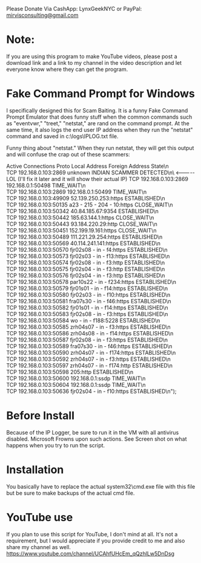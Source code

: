 Please Donate Via CashApp: LynxGeekNYC or PayPal: mirvisconsulting@gmail.com

# Note: 
If you are using this program to make YouTube videos, please post a download link and a link to my channel in the video description and let everyone know where they can get the program.

# Fake Command Prompt for Windows
I specifically designed this for Scam Baiting. It is a funny Fake Command Prompt Emulator that does funny stuff when the common commands such as "eventvwr," "treet," "netstat," are rand on the command prompt. At the same time, it also logs the end user IP address when they run the "netstat" command and saved in c:\logs\IPLOG.txt file.

Funny thing about "netstat." When they run netstat, they will get this output and will confuse the crap out of these scammers:

Active Connections
    Proto  Local Address          Foreign Address        State\n\
    TCP    192.168.0.103:2869     unknown  INDIAN SCAMMER DETECTED\n\     <----- LOL (I'll fix it later and it will show their actual IP)
    TCP    192.168.0.103:2869     192.168.0.1:50498      TIME_WAIT\n\
    TCP    192.168.0.103:2869     192.168.0.1:50499      TIME_WAIT\n\
    TCP    192.168.0.103:49909    52.139.250.253:https   ESTABLISHED\n\
    TCP    192.168.0.103:50135    a23 - 215 - 204 - 10:https   CLOSE_WAIT\n\
    TCP    192.168.0.103:50342    40.84.185.67:9354      ESTABLISHED\n\
    TCP    192.168.0.103:50442    185.63.144.1:https     CLOSE_WAIT\n\
    TCP    192.168.0.103:50443    93.184.220.29:http     CLOSE_WAIT\n\
    TCP    192.168.0.103:50451    152.199.19.161:https   CLOSE_WAIT\n\
    TCP    192.168.0.103:50489    111.221.29.254:https   ESTABLISHED\n\
    TCP    192.168.0.103:50569    40.114.241.141:https   ESTABLISHED\n\
    TCP    192.168.0.103:50570    fjr02s08 - in - f4:https   ESTABLISHED\n\
    TCP    192.168.0.103:50573    fjr02s03 - in - f13:https  ESTABLISHED\n\
    TCP    192.168.0.103:50574    fjr02s08 - in - f3:http    ESTABLISHED\n\
    TCP    192.168.0.103:50575    fjr02s04 - in - f3:http    ESTABLISHED\n\
    TCP    192.168.0.103:50576    fjr02s04 - in - f3:http    ESTABLISHED\n\
    TCP    192.168.0.103:50578    par10s22 - in - f234:https  ESTABLISHED\n\
    TCP    192.168.0.103:50579    fjr01s01 - in - f14:https  ESTABLISHED\n\
    TCP    192.168.0.103:50580    fjr02s03 - in - f10:https  ESTABLISHED\n\
    TCP    192.168.0.103:50581    fra07s30 - in - f46:https  ESTABLISHED\n\
    TCP    192.168.0.103:50582    fjr01s01 - in - f14:https  ESTABLISHED\n\
    TCP    192.168.0.103:50583    fjr02s08 - in - f3:https   ESTABLISHED\n\
    TCP    192.168.0.103:50584    wo - in - f188:5228        ESTABLISHED\n\
    TCP    192.168.0.103:50585    zrh04s07 - in - f3:https   ESTABLISHED\n\
    TCP    192.168.0.103:50586    zrh04s08 - in - f14:https  ESTABLISHED\n\
    TCP    192.168.0.103:50587    fjr02s08 - in - f3:https   ESTABLISHED\n\
    TCP    192.168.0.103:50589    fra07s30 - in - f46:https  ESTABLISHED\n\
    TCP    192.168.0.103:50590    zrh04s07 - in - f174:https  ESTABLISHED\n\
    TCP    192.168.0.103:50592    zrh04s07 - in - f3:https   ESTABLISHED\n\
    TCP    192.168.0.103:50597    zrh04s07 - in - f174:http  ESTABLISHED\n\
    TCP    192.168.0.103:50598    205:http               ESTABLISHED\n\
    TCP    192.168.0.103:50600    192.168.0.1:ssdp       TIME_WAIT\n\
    TCP    192.168.0.103:50604    192.168.0.1:ssdp       TIME_WAIT\n\
    TCP    192.168.0.103:50636    fjr02s04 - in - f10:https  ESTABLISHED\n");

# Before Install
Because of the IP Logger, be sure to run it in the VM with all antivirus disabled. Microsoft Frowns upon such actions. See Screen shot on what happens when you try to run the script.

# Installation
You basically have to replace the actual system32\cmd.exe file with this file but be sure to make backups of the actual cmd file.

# YouTube use
If you plan to use this script for YouTube, I don't mind at all. It's not a requirement, but I would appreciate if you provide credit to me and also share my channel as well.
https://www.youtube.com/channel/UCAhfUHcEm_qQzhlLw5DnDsg
